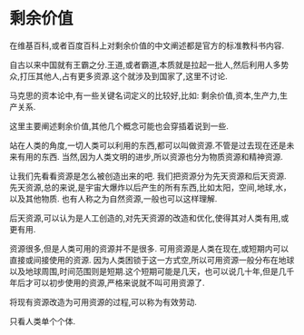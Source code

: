 剩余价值
==

在维基百科,或者百度百科上对剩余价值的中文阐述都是官方的标准教科书内容.

自古以来中国就有王霸之分.王道,或者霸道,本质就是拉起一批人,然后利用人多势众,打压其他人,占有更多资源.这个就涉及到国家了,这里不讨论.

马克思的资本论中,有一些关键名词定义的比较好,比如: 剩余价值,资本,生产力,生产关系.

这里主要阐述剩余价值,其他几个概念可能也会穿插着说到一些.

站在人类的角度,一切人类可以利用的东西,都可以叫做资源.不管是过去现在还是未来有用的东西. 当然,因为人类文明的进步,所以资源也分为物质资源和精神资源.

让我们先看看资源是怎么被创造出来的吧. 我们把资源分为先天资源和后天资源. 先天资源,总的来说,是宇宙大爆炸以后产生的所有东西,比如太阳，空间,地球,水，以及其他物质. 也有人称之为自然资源,一般也可以这样理解.

后天资源,可以认为是人工创造的,对先天资源的改造和优化,使得其对人类有用,或更有用.

资源很多,但是人类可用的资源并不是很多. 可用资源是人类在现在,或短期内可以直接或间接使用的资源. 因为人类困锁于这一方式空,所以可用资源一般分布在地球以及地球周围,时间范围则是短期.这个短期可能是几天，也可以说几十年,但是几千年后才可以初步使用的资源,严格来说就不叫可用资源了.

将现有资源改造为可用资源的过程,可以称为有效劳动.

只看人类单个个体. 


